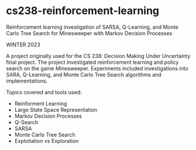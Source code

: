 # cs238-reinforcement-learning
Reinforcement learning investigation of SARSA, Q-Learning, and Monte Carlo Tree Search for Minesweeper with Markov Decision Processes 

WINTER 2023

A project originally used for the CS 238: Decision Making Under Uncertainty final project. The project investigated reinforcement learning and policy search on the game Minesweeper. Experiments included investigations into SARA, Q-Learning, and Monte Carlo Tree Search algorithms and implementations.

Topics covered and tools used: 
  - Reinforment Learning
  - Large State Space Representation
  - Markov Decision Processes
  - Q-Search
  - SARSA
  - Monte Carlo Tree Search
  - Exploitation vs Exploration
